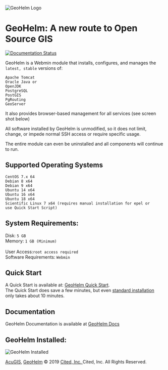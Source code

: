 ![GeoHelm Logo](https://geohelm.org/GeoHelm-Github.jpg)
# GeoHelm: A new route to Open Source GIS

[![Documentation Status](https://readthedocs.org/projects/geohelm/badge/?version=latest)](https://geohelm.docs.acugis.com/en/latest/?badge=latest)

GeoHelm is a Webmin module that installs, configures, and manages the <code>latest, stable</code> versions of:

<code>Apache Tomcat</code><br />
<code>Oracle Java or OpenJDK</code><br />
<code>PostgreSQL</code><br />
<code>PostGIS</code><br />
<code>PgRouting</code><br />
<code>GeoServer</code><br />

It also provides browser-based management for all services (see screen shot below)

All software installed by GeoHelm is unmodified, so it does not limit, change, or impede normal SSH access or require specific usage.  <br />

The entire module can even be uninstalled and all components will continue to run.<br />



## Supported Operating Systems <br/>
		
<code>CentOS 7.x 64</code><br />
<code>Debian 8 x64</code><br />
<code>Debian 9 x64</code><br />
<code>Ubuntu 14 x64</code><br />
<code>Ubuntu 16 x64</code><br />
<code>Ubuntu 18 x64</code><br />
<code>Scientific Linux 7 x64 (requires manual installation for epel or use Quick Start Script)</code><br />

## System Requirements: <br />
Disk: <code>5 GB</code><br />
Memory: <code>1 GB (Minimum) </code><br /> 
User Access:<code>root access required</code><br />
Software Requirements: <code>Webmin</code><br />

## Quick Start
A Quick Start is available at: [GeoHelm Quick Start](https://github.com/AcuGIS/GeoHelm/blob/master/QuickStart.md). <br /> 
The Quick Start does save a few minutes, but even <a href="https://geohelm.org/install/">standard installation</a>  only takes about 10 minutes. 

## Documentation
GeoHelm Documentation is available at [GeoHelm Docs](https://geohelm.org/)
		
## GeoHelm Installed:


![GeoHelm Installed](https://geohelm.org/img/software-images/GeoHelmDashBoard.gif)

[AcuGIS](https://www.acugis.com/), [GeoHelm](https://geohelm.org) &copy; 2019 [Cited, Inc. ](https://www.citedcorp.com)Cited, Inc. All Rights Reserved.

